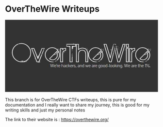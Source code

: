 # OverTheWire Writeups
![Alt text](https://github.com/VirshanAkbar/Personal_Writeups/blob/OverTheWire/OverTheWire_banner.jpg)

This branch is for OverTheWire CTFs writeups, this is pure for my documentation and I really want to share my journey, this is good for my writing skills and just my personal notes 

The link to their website is : https://overthewire.org/
